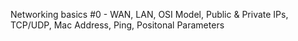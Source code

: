 Networking basics #0 - WAN, LAN, OSI Model, Public & Private IPs, TCP/UDP, Mac Address, Ping, Positonal Parameters
